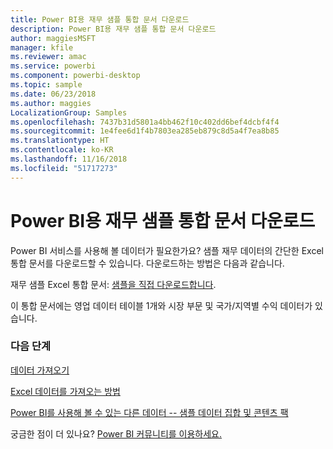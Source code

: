 ```yaml
---
title: Power BI용 재무 샘플 통합 문서 다운로드
description: Power BI용 재무 샘플 통합 문서 다운로드
author: maggiesMSFT
manager: kfile
ms.reviewer: amac
ms.service: powerbi
ms.component: powerbi-desktop
ms.topic: sample
ms.date: 06/23/2018
ms.author: maggies
LocalizationGroup: Samples
ms.openlocfilehash: 7437b31d5801a4bb462f10c402dd6bef4dcbf4f4
ms.sourcegitcommit: 1e4fee6d1f4b7803ea285eb879c8d5a4f7ea8b85
ms.translationtype: HT
ms.contentlocale: ko-KR
ms.lasthandoff: 11/16/2018
ms.locfileid: "51717273"
---
```

# <a name="download-the-financial-sample-workbook-for-power-bi"></a>Power BI용 재무 샘플 통합 문서 다운로드
Power BI 서비스를 사용해 볼 데이터가 필요한가요? 샘플 재무 데이터의 간단한 Excel 통합 문서를 다운로드할 수 있습니다.  다운로드하는 방법은 다음과 같습니다.

재무 샘플 Excel 통합 문서: [샘플을 직접 다운로드합니다](http://go.microsoft.com/fwlink/?LinkID=521962).

이 통합 문서에는 영업 데이터 테이블 1개와 시장 부문 및 국가/지역별 수익 데이터가 있습니다.

### <a name="next-steps"></a>다음 단계
[데이터 가져오기](service-get-data.md)

[Excel 데이터를 가져오는 방법](service-excel-workbook-files.md)

[Power BI를 사용해 볼 수 있는 다른 데이터 -- 샘플 데이터 집합 및 콘텐츠 팩](sample-datasets.md)

궁금한 점이 더 있나요? [Power BI 커뮤니티를 이용하세요.](http://community.powerbi.com/)


